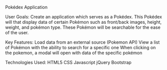 
Pokédex Application

User Goals:
    Create an application which serves as a Pokédex. This Pokédex will that display data of certain Pokémon such as front/back images, height, weight, and pokémon type. These Pokémon will be searchable for the ease of the user.

Key Features:
    Load data from an external source (Pokemon API)
    View a list of Pokémon with the ability to search for a specific one
    When clicking on the pokemon, a modal will open with data of the specific pokémon

Technologies Used:
    HTML5
    CSS
    Javascript
    jQuery
    Bootstrap
